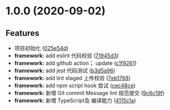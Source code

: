 # 1.0.0 (2020-09-02)

## Features

* 项目初始化 ([025e54d](https://github.com/NARUTOne/ts-lib-template/commit/025e54d5f6dc59af4721986b34fadeb7d3ea0ed9))
* **framework:** add eslint 代码校验 ([71945d3](https://github.com/NARUTOne/ts-lib-template/commit/71945d39f32a02e3a4cce871d08d057a6cc63ab0))
* **framework:** add github action； update ([c1f9261](https://github.com/NARUTOne/ts-lib-template/commit/c1f92616313fac74eb733db65d3cb23b47fcf2fd))
* **framework:** add jest 代码测试 ([b3d5a96](https://github.com/NARUTOne/ts-lib-template/commit/b3d5a960a3916093d44c697919a7a48e271e8ec9))
* **framework:** add lint staged 上传校验 ([7eb1768](https://github.com/NARUTOne/ts-lib-template/commit/7eb176873d497b519ba730ae8d62f26f4839b43a))
* **framework:** add npm script hook 尝试 ([cec48ce](https://github.com/NARUTOne/ts-lib-template/commit/cec48cefb9ef83c8cdf954e485f0354a8d021d2e))
* **framework:** 新增 Git commit Message lint 规范提交 ([9c6c19f](https://github.com/NARUTOne/ts-lib-template/commit/9c6c19f7d06632b6677ec4335baedb48c7a7993e))
* **framework:** 新增 TypeScript及 编译能力 ([4115c1a](https://github.com/NARUTOne/ts-lib-template/commit/4115c1a80f116817580ad8bc3be6fa3b50c5d287))
